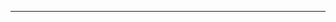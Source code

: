 <!--
CO_OP_TRANSLATOR_METADATA:
{
  "original_hash": "90ac762d40c6db51b8081cdb3e49e9db",
  "translation_date": "2025-08-28T21:12:09+00:00",
  "source_file": "README.md",
  "language_code": "ro"
}
-->


---

